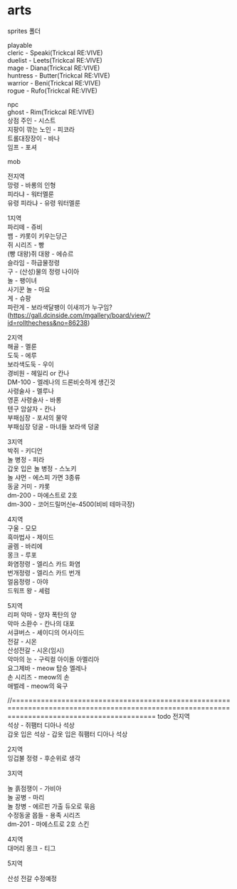 # arts
sprites 폴더   
   
playable   
cleric - Speaki(Trickcal RE:VIVE)   
duelist - Leets(Trickcal RE:VIVE)   
mage - Diana(Trickcal RE:VIVE)   
huntress - Butter(Trickcal RE:VIVE)   
warrior - Beni(Trickcal RE:VIVE)   
rogue - Rufo(Trickcal RE:VIVE)   
   
npc   
ghost - Rim(Trickcal RE:VIVE)    
상점 주인 - 시스트   
지팡이 깎는 노인 - 피코라   
트롤대장장이 - 바나   
임프 - 포셔   
   
mob   

전지역   
망령 - 바롱의 인형   
피라냐 - 워터멜룬   
유령 피라냐 - 유령 워터멜룬   

1지역   
파리떼 - 쥬비   
뱀 - 캬롯이 키우는당근   
쥐 시리즈 - 빵   
(빵 대왕)쥐 대왕 - 에슈르   
슬라임 - 하급물정령   
구 - (산성)물의 정령 나이아   
놀 - 팽이녀   
사기꾼 놀 - 마요   
게 - 슈팡   
파란게 - 보라색달팽이 이새끼가 누구임?(https://gall.dcinside.com/mgallery/board/view/?id=rollthechess&no=86238)   

2지역   
해골 - 멜룬   
도둑 - 에루   
보라색도둑 - 우이   
경비원 - 헤일리 or 칸나   
DM-100 - 엘레나의 드론비슷하게 생긴것   
사령술사 - 멜루나   
영혼 사령술사 - 바롱   
텐구 암살자 - 칸나   
부패심장 - 포셔의 물약   
부패심장 덩굴 - 마녀들 보라색 덩굴   

3지역   
박쥐 - 키디언   
놀 병정 - 피라   
갑옷 입은 놀 병정 - 스노키   
놀 샤먼 - 에스피 가면 3종류    
동굴 거미 - 캬롯   
dm-200 - 마에스트로 2호   
dm-300 - 코어드릴머신e-4500(비비 테마극장)   

4지역   
구울 - 모모   
흑마법사 - 제이드   
골렘 - 바리에   
몽크 - 루포   
화염정령 - 엘리스 카드 화염   
번개정령 - 엘리스 카드 번개   
얼음정령 - 아야   
드워프 왕 - 셰럼   

5지역   
리퍼 악마 - 양자 폭탄의 양   
악마 소환수 - 칸나의 대포   
서큐버스 - 셰이디의 어사이드   
전갈 - 시온   
산성전갈 - 시온(임시)   
악마의 눈 - 구릭컬 아이돌 아멜리아   
요그제바 - meow 탑승 엘레나   
손 시리즈 - meow의 손   
애벌레 - meow의 육구   

//===============================================================================================================================================
todo
전지역   
석상 - 쥐팸터 디아나 석상   
갑옷 입은 석상 - 갑옷 입은 줘팸터 디아나 석상   

2지역   
잉겁불 정령 - 후순위로 생각   

3지역
   
놀 흙점쟁이 - 가비아   
놀 공병 - 마리   
놀 창병 - 에르핀   가출 듀오로 묶음   
수정동굴 몹들 - 용족 시리즈   
dm-201 - 마에스트로 2호 스킨   

4지역   
대머리 몽크 - 티그

5지역

산성 전갈 수정예정

